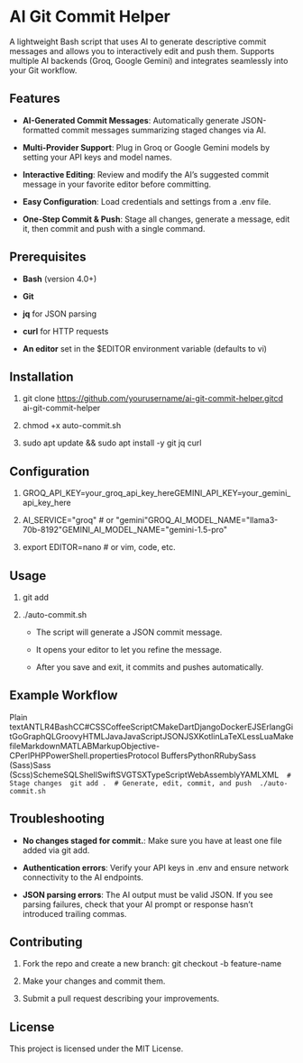 AI Git Commit Helper
====================

A lightweight Bash script that uses AI to generate descriptive commit messages and allows you to interactively edit and push them. Supports multiple AI backends (Groq, Google Gemini) and integrates seamlessly into your Git workflow.

Features
--------

*   **AI-Generated Commit Messages**: Automatically generate JSON-formatted commit messages summarizing staged changes via AI.
    
*   **Multi-Provider Support**: Plug in Groq or Google Gemini models by setting your API keys and model names.
    
*   **Interactive Editing**: Review and modify the AI’s suggested commit message in your favorite editor before committing.
    
*   **Easy Configuration**: Load credentials and settings from a .env file.
    
*   **One-Step Commit & Push**: Stage all changes, generate a message, edit it, then commit and push with a single command.
    

Prerequisites
-------------

*   **Bash** (version 4.0+)
    
*   **Git**
    
*   **jq** for JSON parsing
    
*   **curl** for HTTP requests
    
*   **An editor** set in the $EDITOR environment variable (defaults to vi)
    

Installation
------------

1.  git clone https://github.com/yourusername/ai-git-commit-helper.gitcd ai-git-commit-helper
    
2.  chmod +x auto-commit.sh
    
3.  sudo apt update && sudo apt install -y git jq curl
    

Configuration
-------------

1.  GROQ\_API\_KEY=your\_groq\_api\_key\_hereGEMINI\_API\_KEY=your\_gemini\_api\_key\_here
    
2.  AI\_SERVICE="groq" # or "gemini"GROQ\_AI\_MODEL\_NAME="llama3-70b-8192"GEMINI\_AI\_MODEL\_NAME="gemini-1.5-pro"
    
3.  export EDITOR=nano # or vim, code, etc.
    

Usage
-----

1.  git add
    
2.  ./auto-commit.sh
    
    *   The script will generate a JSON commit message.
        
    *   It opens your editor to let you refine the message.
        
    *   After you save and exit, it commits and pushes automatically.
        

Example Workflow
----------------

Plain textANTLR4BashCC#CSSCoffeeScriptCMakeDartDjangoDockerEJSErlangGitGoGraphQLGroovyHTMLJavaJavaScriptJSONJSXKotlinLaTeXLessLuaMakefileMarkdownMATLABMarkupObjective-CPerlPHPPowerShell.propertiesProtocol BuffersPythonRRubySass (Sass)Sass (Scss)SchemeSQLShellSwiftSVGTSXTypeScriptWebAssemblyYAMLXML`   # Stage changes  git add .  # Generate, edit, commit, and push  ./auto-commit.sh   `

Troubleshooting
---------------

*   **No changes staged for commit.**: Make sure you have at least one file added via git add.
    
*   **Authentication errors**: Verify your API keys in .env and ensure network connectivity to the AI endpoints.
    
*   **JSON parsing errors**: The AI output must be valid JSON. If you see parsing failures, check that your AI prompt or response hasn’t introduced trailing commas.
    

Contributing
------------

1.  Fork the repo and create a new branch: git checkout -b feature-name
    
2.  Make your changes and commit them.
    
3.  Submit a pull request describing your improvements.
    

License
-------

This project is licensed under the MIT License.

